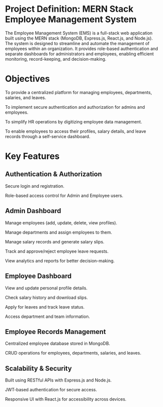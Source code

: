 # Project Definition: MERN Stack Employee Management System

The Employee Management System (EMS) is a full-stack web application built using the MERN stack (MongoDB, Express.js, React.js, and Node.js). The system is designed to streamline and automate the management of employees within an organization. It provides role-based authentication and separate dashboards for administrators and employees, enabling efficient monitoring, record-keeping, and decision-making.

# Objectives

To provide a centralized platform for managing employees, departments, salaries, and leaves.

To implement secure authentication and authorization for admins and employees.

To simplify HR operations by digitizing employee data management.

To enable employees to access their profiles, salary details, and leave records through a self-service dashboard.

# Key Features

## Authentication & Authorization

Secure login and registration.

Role-based access control for Admin and Employee users.

## Admin Dashboard

Manage employees (add, update, delete, view profiles).

Manage departments and assign employees to them.

Manage salary records and generate salary slips.

Track and approve/reject employee leave requests.

View analytics and reports for better decision-making.

## Employee Dashboard

View and update personal profile details.

Check salary history and download slips.

Apply for leaves and track leave status.

Access department and team information.

## Employee Records Management

Centralized employee database stored in MongoDB.

CRUD operations for employees, departments, salaries, and leaves.

## Scalability & Security

Built using RESTful APIs with Express.js and Node.js.

JWT-based authentication for secure access.

Responsive UI with React.js for accessibility across devices.